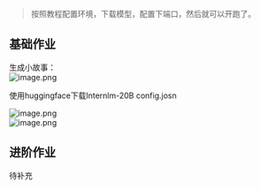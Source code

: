 > 按照教程配置环境，下载模型，配置下端口，然后就可以开跑了。

## 基础作业
生成小故事：<br />![image.png](https://cdn.nlark.com/yuque/0/2024/png/40736923/1704817163892-65de3a68-e555-4a73-a3a6-7a9a88ad9c30.png#averageHue=%23eed178&clientId=u069a22a2-4070-4&from=paste&height=820&id=uc5a9cd0d&originHeight=1640&originWidth=2880&originalType=binary&ratio=2&rotation=0&showTitle=false&size=677403&status=done&style=none&taskId=u82e32a58-a85f-4e6a-955f-dc51c872a64&title=&width=1440)

使用huggingface下载Internlm-20B config.josn

![image.png](https://cdn.nlark.com/yuque/0/2024/png/40736923/1704817203975-65afc4f9-45eb-4049-b51d-2bbf5d7fe3ee.png#averageHue=%23355076&clientId=u069a22a2-4070-4&from=paste&height=410&id=ufd91c5be&originHeight=820&originWidth=1428&originalType=binary&ratio=2&rotation=0&showTitle=false&size=629533&status=done&style=none&taskId=u3d6d7d9f-c2dd-43b1-9b6e-98b6041e5b9&title=&width=714)<br />![image.png](https://cdn.nlark.com/yuque/0/2024/png/40736923/1704817212824-9b013034-64cc-4f68-88f3-d8e63d1996df.png#averageHue=%23faf9f8&clientId=u069a22a2-4070-4&from=paste&height=294&id=ub463ac74&originHeight=588&originWidth=1336&originalType=binary&ratio=2&rotation=0&showTitle=false&size=437142&status=done&style=none&taskId=u494ce5a2-4779-4b49-9231-e6078f93b0e&title=&width=668)

## 进阶作业
待补充
